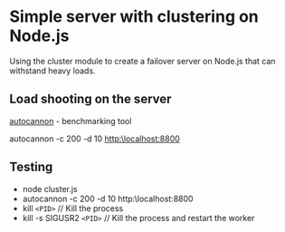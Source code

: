 
# Simple server with clustering on Node.js

Using the cluster module to create a failover server on Node.js that can withstand heavy loads.

## Load shooting on the server

[autocannon](https://www.npmjs.com/package/autocannon) - benchmarking tool

autocannon -c 200 -d 10 [http:\\localhost:8800](http:\\localhost:8800)

## Testing

- node cluster.js
- autocannon -c 200 -d 10 http:\\localhost:8800
- kill `<PID>` // Kill the process
- kill -s SIGUSR2 `<PID>` // Kill the process and restart the worker
